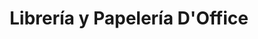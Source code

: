 ---
title: "Librería y Papelería D'Office"
url: /mixco/libreria-y-papeleria-doffice/
shop: Schreibwaren
---